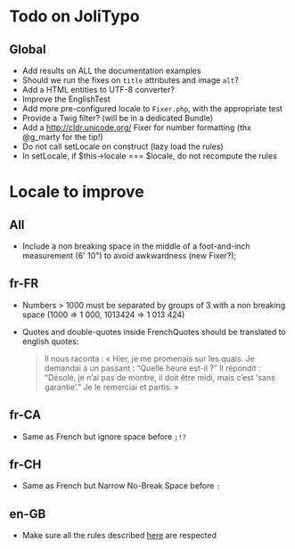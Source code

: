 Todo on JoliTypo
===============

Global
------

- Add results on ALL the documentation examples
- Should we run the fixes on `title` attributes and image `alt`?
- Add a HTML entities to UTF-8 converter?
- Improve the EnglishTest
- Add more pre-configured locale to `Fixer.php`, with the appropriate test
- Provide a Twig filter? (will be in a dedicated Bundle)
- Add a http://cldr.unicode.org/ Fixer for number formatting (thx @g_marty for the tip!)
- Do not call setLocale on construct (lazy load the rules)
- In setLocale, if $this->locale === $locale, do not recompute the rules

Locale to improve
=================

All
---

- Include a non breaking space in the middle of a foot-and-inch measurement (6' 10") to avoid awkwardness (new Fixer?);

fr-FR
-----

- Numbers > 1000 must be separated by groups of 3 with a non breaking space (1000 => 1 000, 1013424 => 1 013 424)
- Quotes and double-quotes inside FrenchQuotes should be translated to english quotes:

    > Il nous raconta : « Hier, je me promenais sur les quais. Je demandai à un passant : “Quelle heure est-il ?”
    > Il répondit : “Désolé, je n’ai pas de montre, il doit être midi, mais c’est ‛sans garantie’.” Je le remerciai et partis. »

fr-CA
-----

- Same as French but ignore space before `;!?`

fr-CH
-----

- Same as French but Narrow No-Break Space before `:`

en-GB
-----

- Make sure all the rules described [here](http://practicaltypography.com/summary-of-key-rules.html) are respected
